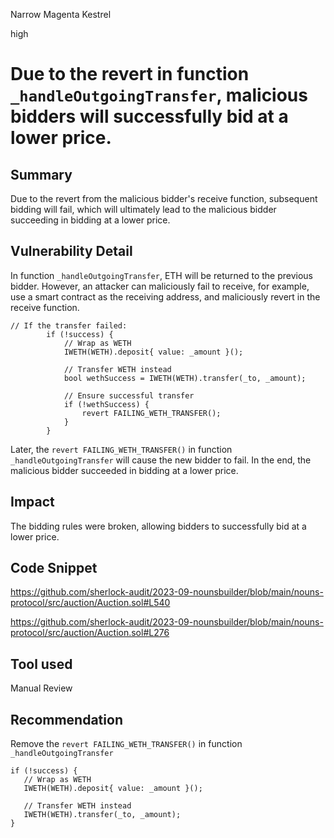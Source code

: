 Narrow Magenta Kestrel

high

# Due to the revert in function `_handleOutgoingTransfer`, malicious bidders will successfully bid at a lower price.

## Summary

Due to the revert from the malicious bidder's receive  function, subsequent bidding will fail, which will ultimately lead to the malicious bidder succeeding in bidding at a lower price.

## Vulnerability Detail

In function `_handleOutgoingTransfer`, ETH will be returned to the previous bidder. However, an attacker can maliciously fail to receive, for example, use a smart contract as the receiving address, and maliciously revert in the receive function.

```solidity
// If the transfer failed:
        if (!success) {
            // Wrap as WETH
            IWETH(WETH).deposit{ value: _amount }();

            // Transfer WETH instead
            bool wethSuccess = IWETH(WETH).transfer(_to, _amount);

            // Ensure successful transfer
            if (!wethSuccess) {
                revert FAILING_WETH_TRANSFER();
            }
        }
```

Later, the `revert FAILING_WETH_TRANSFER()` in function `_handleOutgoingTransfer` will cause the new bidder to fail. In the end, the malicious bidder succeeded in bidding at a lower price.

## Impact

The bidding rules were broken, allowing bidders to successfully bid at a lower price.

## Code Snippet

https://github.com/sherlock-audit/2023-09-nounsbuilder/blob/main/nouns-protocol/src/auction/Auction.sol#L540

https://github.com/sherlock-audit/2023-09-nounsbuilder/blob/main/nouns-protocol/src/auction/Auction.sol#L276

## Tool used

Manual Review

## Recommendation

Remove the `revert FAILING_WETH_TRANSFER()` in function `_handleOutgoingTransfer` 

```solidity
if (!success) {
   // Wrap as WETH
   IWETH(WETH).deposit{ value: _amount }();

   // Transfer WETH instead
   IWETH(WETH).transfer(_to, _amount);
}
```
